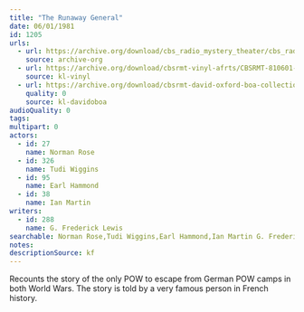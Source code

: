```yaml
---
title: "The Runaway General"
date: 06/01/1981
id: 1205
urls: 
  - url: https://archive.org/download/cbs_radio_mystery_theater/cbs_radio_mystery_theater-1201-1250.zip/cbs_radio_mystery_theater-1201-1250%2Fcbsrmt_1205_the_runaway_general.mp3
    source: archive-org
  - url: https://archive.org/download/cbsrmt-vinyl-afrts/CBSRMT-810601-1205-The-Runaway-General_afrts.mp3
    source: kl-vinyl
  - url: https://archive.org/download/cbsrmt-david-oxford-boa-collection/CBSRMT-810601-1205-The-Runaway-General-(AFRTS)-(256-44)-{BoA}.mp3
    quality: 0
    source: kl-davidoboa
audioQuality: 0
tags: 
multipart: 0
actors:  
  - id: 27
    name: Norman Rose  
  - id: 326
    name: Tudi Wiggins  
  - id: 95
    name: Earl Hammond  
  - id: 38
    name: Ian Martin
writers:  
  - id: 288
    name: G. Frederick Lewis
searchable: Norman Rose,Tudi Wiggins,Earl Hammond,Ian Martin G. Frederick Lewis
notes: 
descriptionSource: kf
---
```

Recounts the story of the only POW to escape from German POW camps in both World Wars. The story is told by a very famous person in French history.